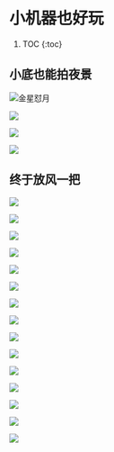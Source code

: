 # 小机器也好玩

1. TOC
{:toc}

## 小底也能拍夜景

![金星怼月](/images/flower01.jpg "金星怼月")

![](/images/flower02.jpg)

![](/images/flower03.jpg)

![](/images/flower04.jpg)

## 终于放风一把

![](/images/flower07.jpg)

![](/images/flower10.jpg)

![](/images/flower11.jpg)

![](/images/flower12.jpg)

![](/images/flower15.jpg)

![](/images/flower16.jpg)

![](/images/flower17.jpg)

![](/images/flower18.jpg)

![](/images/flower21.jpg)

![](/images/flower26.jpg)

![](/images/flower28.jpg)

![](/images/flower29.jpg)

![](/images/flower33.jpg)

![](/images/flower37.jpg)

![](/images/flower40.jpg)
